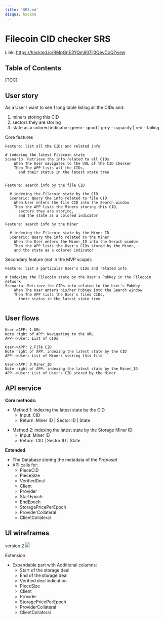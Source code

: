 ```yaml
---
title: 'SRS.md'
disqus: hackmd
---
```


Filecoin CID checker SRS
===
Link: https://hackmd.io/RMpGnE3YQm607jl0QevCoQ?view
## Table of Contents

[TOC]

User story
---
As a User I want to see 1 long table listing all the CIDs and:
1. miners storing this CID
2. sectors they are storing
3. state as a colored indicator:
green - good | grey - capacity | red - failing

Core features
```gherkin=
Feature: list all the CIDs and related info
  
# indexing the latest Filecoin state
Scenario: Retrieve the info related to all CIDs
    When The User navigates to the URL of the CID checker
    Then The APP lists all the CIDs,
	  and their status in the latest state tree
    
```
>
```gherkin=
Feature: search info by the file CID 

  # indexing the Filecoin state by the CID
  Scenario: Query the info related to file CID
    When User enters the file CID into the Search window
    Then the APP lists the Miners storing this CID,
	  sectors they are storing,
	  and the state as a colored indicator
```
>
```gherkin=
Feature: search info by the Miner 

  # indexing the Filecoin state by the Miner_ID
  Scenario: Query the info related to the Miner
    When the User enters the Miner_ID into the Serach window
    Then the APP lists the User's CIDs stored by the Miner,
	and the state as a colored indicator
```
Secondary feature (not in the MVP scope):
> 
```gherkin=
Feature: list a particular User's CIDs and related info
  
# indexing the Filecoin state by the User's PubKey in the Filecoin network
Scenario: Retrieve the CIDs info related to the User's PubKey
    When The User enters his/her PubKey into the Search window
    Then The APP lists the User's files CIDs,
	  their status in the latest state tree
    
```

User flows
---
```sequence
User->APP: 1.URL
Note right of APP: Navigating to the URL
APP-->User: List of CIDs

User->APP: 2.File CID
Note right of APP: indexing the latest state by the CID
APP-->User: List of Miners storing this file

User->APP: 3.Miner_ID
Note right of APP: indexing the latest state by the Miner_ID
APP-->User: List of User's CID stored by the Miner

```
> 

API service
---
**Core methods:**
* Method 1: indexing the latest state by the CID
  *  Input: CID
  *  Return: Miner ID | Sector ID | State

- Method 2: indexing the latest state by the Storage Miner ID
  *  Input: Miner ID
  *  Return: CID | Sector ID | State 

**Extended:**
* The Database storing the metadata of the *Proposal* 
* API calls for:
	* PieceCID
	* PieceSize
	* VerifiedDeal
	* Client
	* Provider
	* StartEpoch
	* EndEpoch
	* StoragePricePerEpoch
	* ProviderCollateral
	* ClientCollateral 

UI wireframes
---

version 2
![](https://i.imgur.com/cZqJiFt.jpg)

Extension: 
* Expandable part with Additional columns:
  * Start of the storage deal
  * End of the storage deal
  * Verified deal indication
  * PieceSize
  * Client
  * Provider
  * StoragePricePerEpoch
  * ProviderCollateral
  * ClientCollateral
